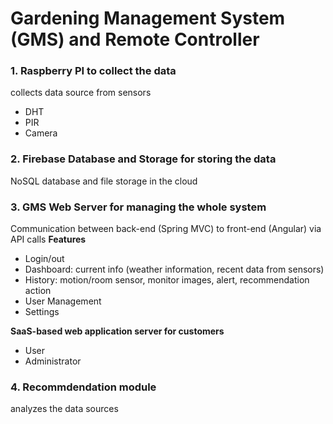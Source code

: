 # Gardening Management System (GMS) and Remote Controller
### 1. Raspberry PI to collect the data
collects data source from sensors
- DHT
- PIR
- Camera
### 2. Firebase Database and Storage for storing the data
NoSQL database and file storage in the cloud
### 3. GMS Web Server for managing the whole system
Communication between back-end (Spring MVC) to front-end (Angular) via API calls
**Features**
- Login/out
- Dashboard: current info (weather information, recent data from sensors)
- History: motion/room sensor, monitor images, alert, recommendation action
- User Management
- Settings

**SaaS-based web application server for customers**
- User
- Administrator
### 4. Recommdendation module
analyzes the data sources
